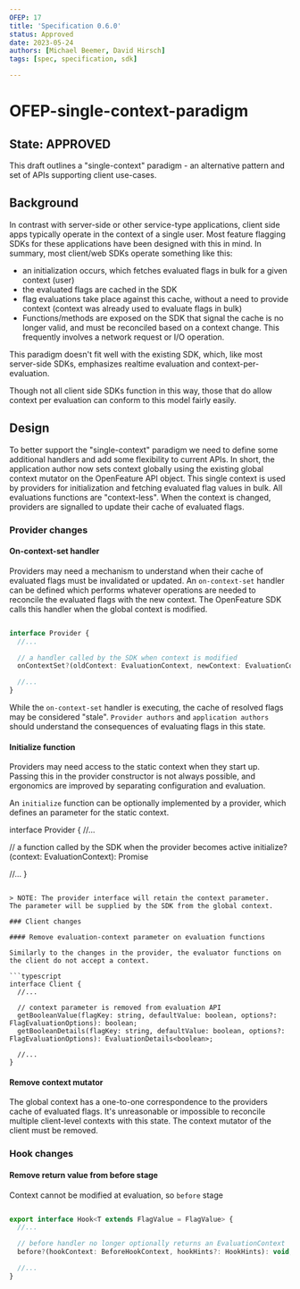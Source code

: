```yaml
---
OFEP: 17
title: 'Specification 0.6.0'
status: Approved
date: 2023-05-24
authors: [Michael Beemer, David Hirsch]
tags: [spec, specification, sdk]

---
```

# OFEP-single-context-paradigm

## State: APPROVED

This draft outlines a "single-context" paradigm - an alternative pattern and set of APIs supporting client use-cases.

## Background

In contrast with server-side or other service-type applications, client side apps typically operate in the context of a single user.
Most feature flagging SDKs for these applications have been designed with this in mind.
In summary, most client/web SDKs operate something like this:

- an initialization occurs, which fetches evaluated flags in bulk for a given context (user)
- the evaluated flags are cached in the SDK
- flag evaluations take place against this cache, without a need to provide context (context was already used to evaluate flags in bulk)
- Functions/methods are exposed on the SDK that signal the cache is no longer valid, and must be reconciled based on a context change. This frequently involves a network request or I/O operation.

This paradigm doesn't fit well with the existing SDK, which, like most server-side SDKs, emphasizes realtime evaluation and context-per-evaluation.

Though not all client side SDKs function in this way, those that do allow context per evaluation can conform to this model fairly easily.

## Design

To better support the "single-context" paradigm we need to define some additional handlers and add some flexibility to current APIs.
In short, the application author now sets context globally using the existing global context mutator on the OpenFeature API object.
This single context is used by providers for initialization and fetching evaluated flag values in bulk.
All evaluations functions are "context-less".
When the context is changed, providers are signalled to update their cache of evaluated flags.

### Provider changes

#### On-context-set handler

Providers may need a mechanism to understand when their cache of evaluated flags must be invalidated or updated. An `on-context-set` handler can be defined which performs whatever operations are needed to reconcile the evaluated flags with the new context. The OpenFeature SDK calls this handler when the global context is modified.

```typescript

interface Provider {
  //...

  // a handler called by the SDK when context is modified
  onContextSet?(oldContext: EvaluationContext, newContext: EvaluationContext): Promise<void>

  //...
}
```

While the `on-context-set` handler is executing, the cache of resolved flags may be considered "stale". `Provider authors` and `application authors` should understand the consequences of evaluating flags in this state.

#### Initialize function

Providers may need access to the static context when they start up.
Passing this in the provider constructor is not always possible, and ergonomics are improved by separating configuration and evaluation.

An `initialize` function can be optionally implemented by a provider, which defines an parameter for the static context.

interface Provider {
  //...

  // a function called by the SDK when the provider becomes active
  initialize?(context: EvaluationContext): Promise<void>

  //...
}
```

> NOTE: The provider interface will retain the context parameter.
The parameter will be supplied by the SDK from the global context.

### Client changes

#### Remove evaluation-context parameter on evaluation functions

Similarly to the changes in the provider, the evaluator functions on the client do not accept a context.

```typescript
interface Client {
  //...

  // context parameter is removed from evaluation API
  getBooleanValue(flagKey: string, defaultValue: boolean, options?: FlagEvaluationOptions): boolean;
  getBooleanDetails(flagKey: string, defaultValue: boolean, options?: FlagEvaluationOptions): EvaluationDetails<boolean>;

  //...
}
```

#### Remove context mutator

The global context has a one-to-one correspondence to the providers cache of evaluated flags. It's unreasonable or impossible to reconcile multiple client-level contexts with this state. The context mutator of the client must be removed.

### Hook changes

#### Remove return value from before stage

Context cannot be modified at evaluation, so `before` stage 

```typescript

export interface Hook<T extends FlagValue = FlagValue> {
  //...

  // before handler no longer optionally returns an EvaluationContext
  before?(hookContext: BeforeHookContext, hookHints?: HookHints): void;

  //...
}

```
